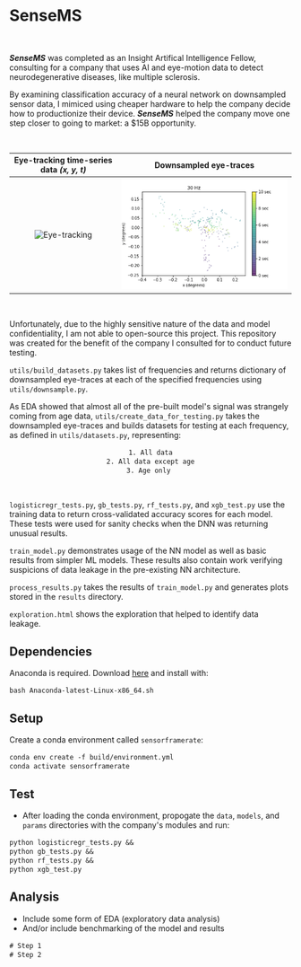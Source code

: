 # SenseMS
<br>

***SenseMS*** was completed as an Insight Artifical Intelligence Fellow, consulting for a company that uses AI and eye-motion data to detect neurodegenerative diseases, like multiple sclerosis.
<br>

By examining classification accuracy of a neural network on downsampled sensor data, I mimiced using cheaper hardware to help the company decide how to productionize their device. ***SenseMS*** helped the company move one step closer to going to market: a $15B opportunity.

<br>

Eye-tracking time-series data *(x, y, t)*    |  Downsampled eye-traces
:------------------------:|:-------------------:
![Eye-tracking](https://media.giphy.com/media/blle4NCmxmMne/giphy.gif)  |  ![Model](img/downsampling.gif)
<br>

Unfortunately, due to the highly sensitive nature of the data and model confidentiality, I am not able to open-source this project. This repository was created for the benefit of the company I consulted for to conduct future testing.
<br>

`utils/build_datasets.py` takes list of frequencies and returns dictionary of downsampled eye-traces at each of the specified frequencies using `utils/downsample.py`.
<br>

As EDA showed that almost all of the pre-built model's signal was strangely coming from age data, `utils/create_data_for_testing.py` takes the downsampled eye-traces and builds datasets for testing at each frequency, as defined in `utils/datasets.py`, representing:
<center>

	1. All data
	2. All data except age
	3. Age only 
</center>
<br>

`logisticregr_tests.py`, `gb_tests.py`, `rf_tests.py`, and `xgb_test.py` use the training data to return cross-validated accuracy scores for each model. These tests were used for sanity checks when the DNN was returning unusual results.
<br>

`train_model.py` demonstrates usage of the NN model as well as basic results from simpler ML models. These results also contain work verifying suspicions of data leakage in the pre-existing NN architecture.
<br>

`process_results.py` takes the results of `train_model.py` and generates plots stored in the `results` directory.
<br>

`exploration.html` shows the exploration that helped to identify data leakage.
<br>

## Dependencies
Anaconda is required. Download [here](https://conda.io/en/latest/miniconda.html) and install with:
```
bash Anaconda-latest-Linux-x86_64.sh
```

## Setup
Create a conda environment called `sensorframerate`:

```
conda env create -f build/environment.yml
conda activate sensorframerate
```

## Test
- After loading the conda environment, propogate the `data`, `models`, and `params` directories with the company's modules and run:

```
python logisticregr_tests.py &&
python gb_tests.py &&
python rf_tests.py &&
python xgb_test.py
```

## Analysis
- Include some form of EDA (exploratory data analysis)
- And/or include benchmarking of the model and results

```
# Step 1
# Step 2
```

